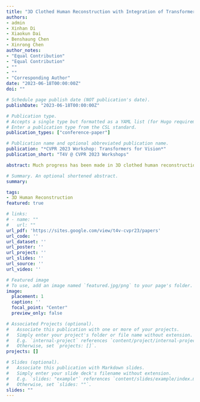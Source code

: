 ```yaml
---
title: "3D Clothed Human Reconstruction with Integration of Transformer and CNN"
authors:
- admin
- Xinhan Di
- Xiaokun Dai
- Benshaung Chen
- Xinrong Chen
author_notes:
- "Equal Contribution"
- "Equal Contribution"
- ""
- ""
- "Corresponding Author"
date: "2023-06-18T00:00:00Z"
doi: ""

# Schedule page publish date (NOT publication's date).
publishDate: "2023-06-18T00:00:00Z"

# Publication type.
# Accepts a single type but formatted as a YAML list (for Hugo requirements).
# Enter a publication type from the CSL standard.
publication_types: ["conference-paper"]

# Publication name and optional abbreviated publication name.
publication: "*CVPR 2023 Workshop: Transformers for Vision*"
publication_short: "T4V @ CVPR 2023 Workshops"

abstract: Much progress has been made in 3D clothed human reconstruction from in-the-wild images. However, for body with challenged poses and occlusion of the clothes, the past methods reconstruct worn clothes based on representation of clothes latent code from convolution. Therefore, in order to fill the breakage of these clothes, we propose adaptive integration of convolution and transformer for the representation of the clothes, as convolution can strength inductive bias while self-attention has the ability to gather information from large context field. Compared with the state-of-the-art models on the MSCOCO and 3DPW datasets, our work produces more accurate and corresponding results that reconstructs intact clothes for ill-pose situations.

# Summary. An optional shortened abstract.
summary: 

tags:
- 3D Human Reconstruction
featured: true

# links:
# - name: ""
#   url: ""
url_pdf: 'https://sites.google.com/view/t4v-cvpr23/papers'
url_code: ''
url_dataset: ''
url_poster: ''
url_project: ''
url_slides: ''
url_source: ''
url_video: ''

# Featured image
# To use, add an image named `featured.jpg/png` to your page's folder. 
image:
  placement: 1
  caption: ''
  focal_point: "Center"
  preview_only: false

# Associated Projects (optional).
#   Associate this publication with one or more of your projects.
#   Simply enter your project's folder or file name without extension.
#   E.g. `internal-project` references `content/project/internal-project/index.md`.
#   Otherwise, set `projects: []`.
projects: []

# Slides (optional).
#   Associate this publication with Markdown slides.
#   Simply enter your slide deck's filename without extension.
#   E.g. `slides: "example"` references `content/slides/example/index.md`.
#   Otherwise, set `slides: ""`.
slides: ""
---
```


